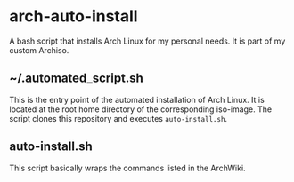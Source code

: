 # arch-auto-install

A bash script that installs Arch Linux for my personal needs. It is part of my custom Archiso.

## ~/.automated_script.sh
This is the entry point of the automated installation of Arch Linux. It is located at the root home directory of the corresponding iso-image.
The script clones this repository and executes `auto-install.sh`.

## auto-install.sh
This script basically wraps the commands listed in the ArchWiki.
